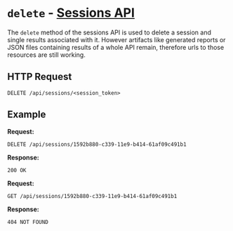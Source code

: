 # `delete` - [Sessions API](../index.md#sessions-api)

The `delete` method of the sessions API is used to delete a session and single results associated with it. However artifacts like generated reports or JSON files containing results of a whole API remain, therefore urls to those resources are still working.

## HTTP Request

`DELETE /api/sessions/<session_token>`

## Example

**Request:**

`DELETE /api/sessions/1592b880-c339-11e9-b414-61af09c491b1`

**Response:**

`200 OK`

**Request:**

`GET /api/sessions/1592b880-c339-11e9-b414-61af09c491b1`

**Response:**

`404 NOT FOUND`
